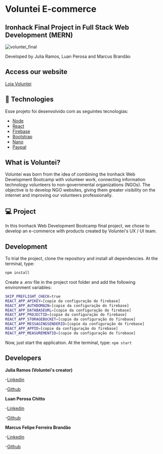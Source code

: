 # Voluntei E-commerce

## Ironhack Final Project in Full Stack Web Development (MERN)

![voluntei_final](https://user-images.githubusercontent.com/50602816/71136116-7ce61380-21e2-11ea-999c-22b8305caa60.gif)

Developed by Julia Ramos, Luan Perosa and Marcus Brandão

## Access our website

[Loja Voluntei](https://voluntei.firebaseapp.com)

## :rocket: Technologies

Esse projeto foi desenvolvido com as seguintes tecnologias:

- [Node](https://https://nodejs.org/en/)
- [React](https://https://https://reactjs.org/)
- [Firebase](https://firebase.google.com/)
- [Bootstrap](https://react-bootstrap.github.io/)
- [Nano](https://nano.org/)
- [Paypal](https://developer.paypal.com/)

## What is Voluntei?
Voluntei was born from the idea of ​​combining the Ironhack Web Development Bootcamp with volunteer work, connecting information technology volunteers to non-governmental organizations (NGOs). The objective is to develop NGO websites, giving them greater visibility on the internet and improving our volunteers professionally.

## 💻 Project
In this Ironhack Web Development Bootcamp final project, we chose to develop an e-commerce with products created by Voluntei's UX / UI team.

## Development
To trial the project, clone the repository and install all dependencies. At the terminal, type:
```bash
npm install
```
Create a .env file in the project root folder and add the following environment variables:
```bash
SKIP_PREFLIGHT_CHECK=true
REACT_APP_APIKEY=[copie da configuração do firebase]
REACT_APP_AUTHDOMAIN=[copie da configuração do firebase]
REACT_APP_DATABASEURL=[copie da configuração do firebase]
REACT_APP_PROJECTID=[copie da configuração do firebase]
REACT_APP_STORAGEBUCKET=[copie da configuração do firebase]
REACT_APP_MESSAGINGSENDERID=[copie da configuração do firebase]
REACT_APP_APPID=[copie da configuração do firebase]
REACT_APP_MEASUREMENTID=[copie da configuração do firebase]
```
Now, just start the application. At the terminal, type: `npm start`

## Developers

<strong>Julia Ramos (Voluntei's creator)</strong>

-[Linkedin](https://www.linkedin.com/in/julia-ramos-guedes/)

-[Github](https://github.com/juliaramosguedes)

<strong>Luan Perosa Chitto</strong>

-[Linkedin](https://www.linkedin.com/in/luan-perosa/)

-[Github](https://github.com/luanperosa)

<strong>Marcus Felipe Ferreira Brandão</strong>

-[Linkedin](https://www.linkedin.com/in/marcusffbrandao/)

-[Github](https://github.com/marcusffbrandao)
